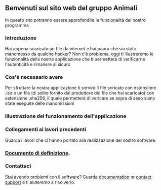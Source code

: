 ## Benvenuti sul sito web del gruppo Animali

In questo sito potranno essere approfondite le funzionalità del nostro programma


### Introduzione

Hai appena scaricato un file da internet e hai paura che sia stato manomesso da qualche hacker? Non c'è problema, oggi ti illustreremo le funzionalità della nostra applicazione che ti permetterà di verificarne l'autenticità e rimanere al sicuro.


### Cos'è necessario avere

Per sfruttare la nostra applicazione ti servirà il file scricato con estensione .iso e un file (di solito fornito dal produttore del file che hai scaricato) con estensione .sha256, il quale permetterà di vericare se sopra di esso siano state eseguite delle manomissioni


### Illustrazione del funzionamento dell'applicazione





### Collegamenti ai lavori precedenti
Guarda i lavori che ci hanno portato alla realizzazione del nostro software.
### [Documento di definizione](https://github.com/ItisMajo-2021-4DINFO-Informatica/4di-2022-progetto-valida-download-animali/tree/main/01-definizione).

### Contattaci

Stai avendo problemi con il software? Guarda [documentation](https://docs.github.com/categories/github-pages-basics/) or [contact support](https://support.github.com/contact) e ti aiuteremo a risolverlo.
